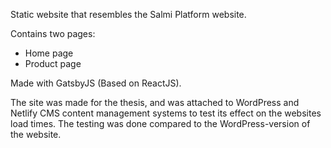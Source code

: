 Static website that resembles the Salmi Platform website.

Contains two pages:
* Home page
* Product page

Made with GatsbyJS (Based on ReactJS).

The site was made for the thesis, and was attached to WordPress and Netlify CMS content management systems to test its effect on the websites load times.
The testing was done compared to the WordPress-version of the website.
